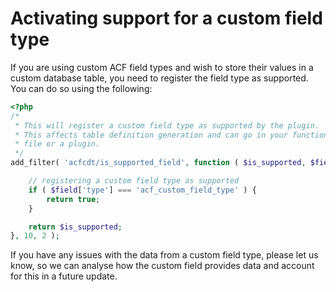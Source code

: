 # Activating support for a custom field type

If you are using custom ACF field types and wish to store their values in a custom database table, you need to register
the field type as supported. You can do so using the following:

```php
<?php
/*
 * This will register a custom field type as supported by the plugin. 
 * This affects table definition generation and can go in your functions.php 
 * file or a plugin.
 */
add_filter( 'acfcdt/is_supported_field', function ( $is_supported, $field ) {

	// registering a custom field type as supported
	if ( $field['type'] === 'acf_custom_field_type' ) {
		return true;
	}

	return $is_supported;
}, 10, 2 );
```

If you have any issues with the data from a custom field type, please let us know, so we can analyse how the custom
field provides data and account for this in a future update.